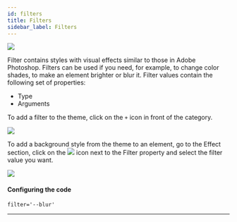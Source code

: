 ```yaml
---
id: filters
title: Filters
sidebar_label: Filters
---
```


[![](https://img.youtube.com/vi/HJq18Rp6IE4/0.jpg)](https://www.youtube.com/watch?v=HJq18Rp6IE4)

Filter contains styles with visual effects similar to those in Adobe Photoshop. Filters can be used if you need, for example, to change color shades, to make an element brighter or blur it. Filter values contain the following set of properties:

-   Type
-   Arguments

To add a filter to the theme, click on the `+` icon in front of the category.

![](https://uploads.quarkly.io/landing/docs-theme-panel-filters-create.png)

To add a background style from the theme to an element, go to the Effect section, click on the
![](https://uploads.quarkly.io/landing/docs-theme-variables-icon.svg?v=1)
icon next to the Filter property and select the filter value you want.

![](https://uploads.quarkly.io/landing/docs-theme-panel-filters-apply.png)

#### Configuring the code

`filter='--blur'`

---
